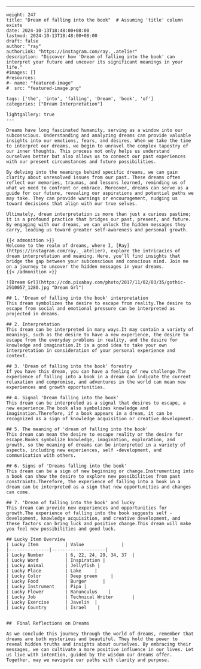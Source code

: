---
    weight: 247
    title: "Dream of falling into the book"  # Assuming 'title' column exists
    date: 2024-10-13T18:48:00+08:00
    lastmod: 2024-10-13T18:48:00+08:00
    draft: false
    author: "ray"
    authorLink: "https://instagram.com/ray._.atelier"
    description: "Discover how 'Dream of falling into the book' can interpret your future and uncover its significant meanings in your life."
    #images: []
    #resources:
    #- name: "featured-image"
    #  src: "featured-image.png"
    
    tags: ['the', 'into', 'falling', 'Dream', 'book', 'of']
    categories: ["Dream Interpretation"]
    
    lightgallery: true
    ---
    
    Dreams have long fascinated humanity, serving as a window into our subconscious. Understanding and analyzing dreams can provide valuable insights into our emotions, fears, and desires. When we take the time to interpret our dreams, we begin to unravel the complex tapestry of our inner thoughts. This process not only helps us understand ourselves better but also allows us to connect our past experiences with our present circumstances and future possibilities.
    
    By delving into the meanings behind specific dreams, we can gain clarity about unresolved issues from our past. These dreams often reflect our memories, traumas, and lessons learned, reminding us of what we need to confront or embrace. Moreover, dreams can serve as a guide for our future, revealing our aspirations and potential paths we may take. They can provide warnings or encouragement, nudging us toward decisions that align with our true selves.
    
    Ultimately, dream interpretation is more than just a curious pastime; it is a profound practice that bridges our past, present, and future. By engaging with our dreams, we can unlock the hidden messages they carry, leading us toward greater self-awareness and personal growth.
    
    {{< admonition >}}
    Welcome to the realm of dreams, where I, [Ray](https://instagram.com/ray._.atelier), explore the intricacies of dream interpretation and meaning. Here, you’ll find insights that bridge the gap between your subconscious and conscious mind. Join me on a journey to uncover the hidden messages in your dreams.
    {{< /admonition >}}
    
    ![Dream Grl](https://cdn.pixabay.com/photo/2017/11/02/03/35/gothic-2910057_1280.jpg "Dream Grl")
    
    ## 1. 'Dream of falling into the book' interpretation
    This dream symbolizes the desire to escape from reality.The desire to escape from social and emotional pressure can be interpreted as projected in dreams.
    
    ## 2. Interpretation
    This dream can be interpreted in many ways.It may contain a variety of meanings, such as the desire to have a new experience, the desire to escape from the everyday problems in reality, and the desire for knowledge and imagination.It is a good idea to take your own interpretation in consideration of your personal experience and context.
    
    ## 3. 'Dream of falling into the book' forestry
    If you have this dream, you can have a feeling of new challenge.The experience of falling into a book in a dream can indicate the current relaxation and compromise, and adventures in the world can mean new experiences and growth opportunities.
    
    ## 4. Signal 'Dream falling into the book'
    This dream can be interpreted as a signal that desires to escape, a new experience.The book also symbolizes knowledge and imagination.Therefore, if a book appears in a dream, it can be recognized as a sign of knowledge acquisition or creative development.
    
    ## 5. The meaning of 'dream of falling into the book'
    This dream can mean the desire to escape reality or the desire for escape.Books symbolize knowledge, imagination, exploration, and growth, so the meaning of dreams can be interpreted in a variety of aspects, including new experiences, self -development, and communication with others.
    
    ## 6. Signs of 'Dreams falling into the book'
    This dream can be a sign of new beginning or change.Instrumenting into a book can show the desire to explore new possibilities from past constraints.Therefore, the experience of falling into a book in a dream can be interpreted as a sign that new opportunities and changes can come.
    
    ## 7. 'Dream of falling into the book' and lucky
    This dream can provide new experiences and opportunities for growth.The experience of falling into the book suggests self -development, knowledge acquisition, and creative development, and these factors can bring luck and positive change.This dream will make you feel new possibilities and good luck.
    
    ## Lucky Item Overview
    | Lucky Item          | Value              |
    |---------------|--------------------|
    | Lucky Number        | 6, 22, 24, 29, 34, 37  |
    | Lucky Word          | Inspiration |
    | Lucky Animal        | Jellyfish |
    | Lucky Place         | Lake     |
    | Lucky Color         | Deep green     |
    | Lucky Food          | Burger      |
    | Lucky Instrument    | Pipa |
    | Lucky Flower        | Ranunculus    |
    | Lucky Job           | Technical Writer       |
    | Lucky Exercise      | Javelin  |
    | Lucky Country       | Israel    |
    
    
    ##  Final Reflections on Dreams
    
    As we conclude this journey through the world of dreams, remember that dreams are both mysterious and beautiful. They hold the power to reveal hidden truths and insights about ourselves. By embracing their messages, we can cultivate a more positive influence in our lives. Let us live with intention, guided by the wisdom our dreams offer. Together, may we navigate our paths with clarity and purpose.
    